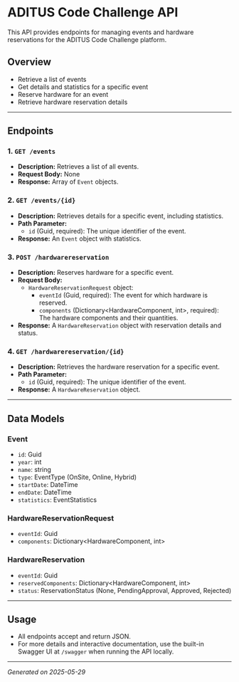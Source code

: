 # ADITUS Code Challenge API

This API provides endpoints for managing events and hardware reservations for the ADITUS Code Challenge platform.

## Overview
- Retrieve a list of events
- Get details and statistics for a specific event
- Reserve hardware for an event
- Retrieve hardware reservation details

---

## Endpoints

### 1. `GET /events`
- **Description:** Retrieves a list of all events.
- **Request Body:** None
- **Response:** Array of `Event` objects.

### 2. `GET /events/{id}`
- **Description:** Retrieves details for a specific event, including statistics.
- **Path Parameter:** 
  - `id` (Guid, required): The unique identifier of the event.
- **Response:** An `Event` object with statistics.

### 3. `POST /hardwarereservation`
- **Description:** Reserves hardware for a specific event.
- **Request Body:** 
  - `HardwareReservationRequest` object:
    - `eventId` (Guid, required): The event for which hardware is reserved.
    - `components` (Dictionary<HardwareComponent, int>, required): The hardware components and their quantities.
- **Response:** A `HardwareReservation` object with reservation details and status.

### 4. `GET /hardwarereservation/{id}`
- **Description:** Retrieves the hardware reservation for a specific event.
- **Path Parameter:** 
  - `id` (Guid, required): The unique identifier of the event.
- **Response:** A `HardwareReservation` object.

---

## Data Models

### Event
- `id`: Guid
- `year`: int
- `name`: string
- `type`: EventType (OnSite, Online, Hybrid)
- `startDate`: DateTime
- `endDate`: DateTime
- `statistics`: EventStatistics

### HardwareReservationRequest
- `eventId`: Guid
- `components`: Dictionary<HardwareComponent, int>

### HardwareReservation
- `eventId`: Guid
- `reservedComponents`: Dictionary<HardwareComponent, int>
- `status`: ReservationStatus (None, PendingApproval, Approved, Rejected)

---

## Usage
- All endpoints accept and return JSON.
- For more details and interactive documentation, use the built-in Swagger UI at `/swagger` when running the API locally.

---

*Generated on 2025-05-29*
